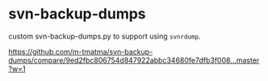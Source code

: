 # svn-backup-dumps

custom svn-backup-dumps.py to support using `svnrdump`.


https://github.com/m-tmatma/svn-backup-dumps/compare/9ed2fbc806754d847922abbc34680fe7dfb3f008...master?w=1
